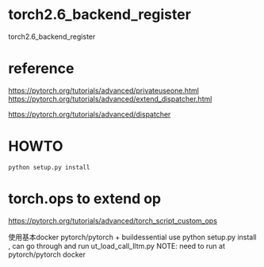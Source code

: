 # torch2.6_backend_register
torch2.6_backend_register

# reference
https://pytorch.org/tutorials/advanced/privateuseone.html
https://pytorch.org/tutorials/advanced/extend_dispatcher.html

https://pytorch.org/tutorials/advanced/dispatcher


# HOWTO
```
python setup.py install
```

# torch.ops to extend op
https://pytorch.org/tutorials/advanced/torch_script_custom_ops

使用基本docker pytorch/pytorch + buildessential
use python setup.py install , can go through and run ut_load_call_lltm.py
NOTE: need to run at pytorch/pytorch docker






